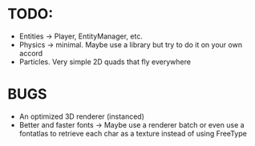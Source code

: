 # TODO: 
- Entities -> Player, EntityManager, etc. 
- Physics -> minimal. Maybe use a library but try to do it on your own accord
- Particles. Very simple 2D quads that fly everywhere 

# BUGS 
- An optimized 3D renderer (instanced)
- Better and faster fonts -> Maybe use a renderer batch or even use a fontatlas to retrieve each char as a texture instead of using FreeType
